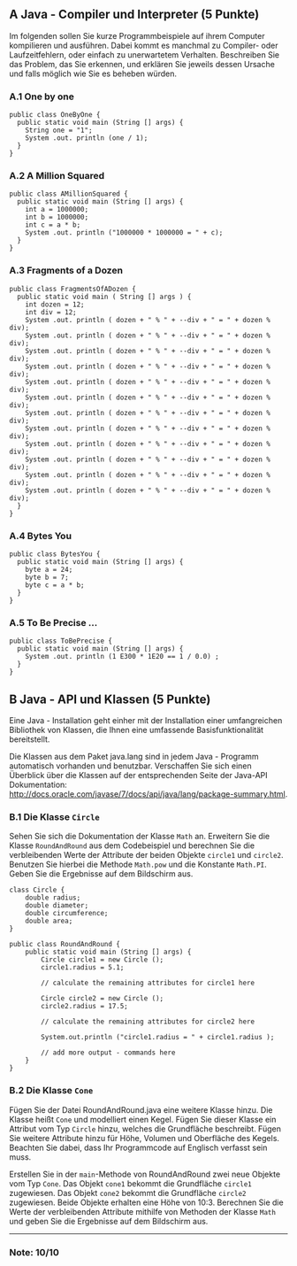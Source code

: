 ## A Java - Compiler und Interpreter (5 Punkte)

Im folgenden sollen Sie kurze Programmbeispiele auf ihrem Computer kompilieren und ausführen.
Dabei kommt es manchmal zu Compiler- oder Laufzeitfehlern, oder einfach zu unerwartetem Verhalten.
Beschreiben Sie das Problem, das Sie erkennen, und erklären Sie jeweils dessen Ursache und falls möglich wie Sie es beheben würden.

### A.1 One by one

    public class OneByOne {
      public static void main (String [] args) {
        String one = "1";
        System .out. println (one / 1);
      }
    }

### A.2 A Million Squared

    public class AMillionSquared {
      public static void main (String [] args) {
        int a = 1000000;
        int b = 1000000;
        int c = a * b;
        System .out. println ("1000000 * 1000000 = " + c);
      }
    }

### A.3 Fragments of a Dozen

    public class FragmentsOfADozen {
      public static void main ( String [] args ) {
        int dozen = 12;
        int div = 12;
        System .out. println ( dozen + " % " + --div + " = " + dozen % div);
        System .out. println ( dozen + " % " + --div + " = " + dozen % div);
        System .out. println ( dozen + " % " + --div + " = " + dozen % div);
        System .out. println ( dozen + " % " + --div + " = " + dozen % div);
        System .out. println ( dozen + " % " + --div + " = " + dozen % div);
        System .out. println ( dozen + " % " + --div + " = " + dozen % div);
        System .out. println ( dozen + " % " + --div + " = " + dozen % div);
        System .out. println ( dozen + " % " + --div + " = " + dozen % div);
        System .out. println ( dozen + " % " + --div + " = " + dozen % div);
        System .out. println ( dozen + " % " + --div + " = " + dozen % div);
        System .out. println ( dozen + " % " + --div + " = " + dozen % div);
        System .out. println ( dozen + " % " + --div + " = " + dozen % div);
      }
    }

### A.4 Bytes You
    public class BytesYou {
      public static void main (String [] args) {
        byte a = 24;
        byte b = 7;
        byte c = a * b;
      }
    }

### A.5 To Be Precise ...
    public class ToBePrecise {
      public static void main (String [] args) {
        System .out. println (1 E300 * 1E20 == 1 / 0.0) ;
      }
    }

## B Java - API und Klassen (5 Punkte)

Eine Java - Installation geht einher mit der Installation einer umfangreichen Bibliothek von Klassen, die Ihnen eine umfassende Basisfunktionalität bereitstellt.

Die Klassen aus dem Paket java.lang sind in jedem Java - Programm automatisch vorhanden und benutzbar.
Verschaffen Sie sich einen Überblick über die Klassen auf der entsprechenden Seite der Java-API Dokumentation:
http://docs.oracle.com/javase/7/docs/api/java/lang/package-summary.html.

### B.1 Die Klasse `Circle`

Sehen Sie sich die Dokumentation der Klasse `Math` an.
Erweitern Sie die Klasse `RoundAndRound` aus dem Codebeispiel und berechnen Sie die verbleibenden Werte der Attribute der beiden Objekte `circle1` und `circle2`.
Benutzen Sie hierbei die Methode `Math.pow` und die Konstante `Math.PI`.
Geben Sie die Ergebnisse auf dem Bildschirm aus.

    class Circle {
        double radius;
        double diameter;
        double circumference;
        double area;
    }
    
    public class RoundAndRound {
        public static void main (String [] args) {
            Circle circle1 = new Circle ();
            circle1.radius = 5.1;
            
            // calculate the remaining attributes for circle1 here
            
            Circle circle2 = new Circle ();
            circle2.radius = 17.5;
            
            // calculate the remaining attributes for circle2 here
            
            System.out.println ("circle1.radius = " + circle1.radius );
            
            // add more output - commands here
        }
    }
    
### B.2 Die Klasse `Cone`

Fügen Sie der Datei RoundAndRound.java eine weitere Klasse hinzu.
Die Klasse heißt `Cone` und modelliert einen Kegel.
Fügen Sie dieser Klasse ein Attribut vom Typ `Circle` hinzu, welches die Grundfläche beschreibt.
Fügen Sie weitere Attribute hinzu für Höhe, Volumen und Oberfläche des Kegels.
Beachten Sie dabei, dass Ihr Programmcode auf Englisch verfasst sein muss.

Erstellen Sie in der `main`-Methode von RoundAndRound zwei neue Objekte vom Typ `Cone`.
Das Objekt `cone1` bekommt die Grundfläche `circle1` zugewiesen.
Das Objekt `cone2` bekommt die Grundfläche `circle2` zugewiesen.
Beide Objekte erhalten eine Höhe von 10:3.
Berechnen Sie die Werte der verbleibenden Attribute mithilfe von Methoden der Klasse `Math` und geben Sie die Ergebnisse auf dem Bildschirm aus.

------

### Note: 10/10
